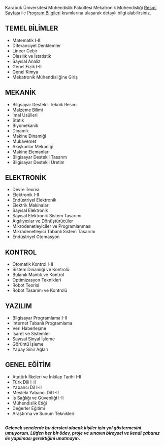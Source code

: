 Karabük Üniversitesi Mühendislik Fakültesi Mekatronik Mühendisliği [Resmi Sayfası](https://muh.karabuk.edu.tr/mekatronik)
ile [Program Bilgileri](https://obs.karabuk.edu.tr/oibs/bologna/index.aspx?lang=tr&curOp=showPac&curUnit=0200&curSunit=305) kısımlarına ulaşarak detaylı bilgi alabilirsiniz.

## TEMEL BİLİMLER
- Matematik I-II
- Diferansiyel Denklemler
- Lineer Cebir
- Olasılık ve İstatistik
- Sayısal Analiz
- Genel Fizik I-II
- Genel Kimya
- Mekatronik Mühendisliğine Giriş

## MEKANİK
- Bilgsayar Destekli Teknik Resim
- Malzeme Bilimi
- İmal Usülleri
- Statik
- Biyomekanik
- Dinamik
- Makine Dinamiği
- Mukavemet
- Akışkanlar Mekaniği
- Makine Elemanları
- Bilgisayar Destekli Tasarım
- Bilgisayar Destekli Üretim

## ELEKTRONİK
- Devre Teorisi
- Elektronik I-II
- Endüstriyel Elektronik
- Elektrik Makinaları
- Sayısal Elektronik
- Sayısal Elektronik Sistem Tasarımı
- Algılıyıcılar ve Dönüştürücüler
- Mikrodenetleyiciler ve Programlanması
- Mikradenetleyici Tabanlı Sistem Tasarımı
- Endüstriyel Otomasyon

## KONTROL
- Otomatik Kontrol I-II
- Sistem Dinamiği ve Kontrolü
- Bulanık Mantık ve Kontrol
- Optimizasyon Teknikleri
- Robot Teorisi
- Robot Tasarımı ve Kontrolü

## YAZILIM
- Bilgisayar Programlama I-II
- İnternet Tabanlı Programlama
- Veri Haberleşme
- İşaret ve Sistemler
- Sayısal Sinyal İşleme
- Görüntü İşleme
- Yapay Sinir Ağları

## GENEL EĞİTİM
- Atatürk İlkeleri ve İnkilap Tarihi I-II
- Türk Dili I-II
- Yabancı Dil I-II
- Mesleki Yabancı Dil I-II
- İş Sağlığı ve Güvenliği I-II
- Mühendislik Etiği
- Değerler Eğitimi
- Araştırma ve Sunum Teknikleri

##
***Gelecek senelerde bu dersleri alacak kişiler için yol göstermesini umuyorum. Lütfen her bir ödev, proje ve sınavın bireysel ve kendi çabanız ile yapılması gerektiğini unutmayın.*** 
##
